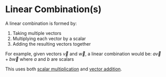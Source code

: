 # Linear Combination(s)

A linear combination is formed by:
1. Taking multiple vectors
2. Multiplying each vector by a scalar
3. Adding the resulting vectors together

For example, given vectors $\vec{v}$ and $\vec{w}$, a linear combination would be:
$a\vec{v} + b\vec{w}$ where $a$ and $b$ are scalars

This uses both [scalar multiplication](./scalar-multiplication.md) and [vector addition](../vector-operations.md).